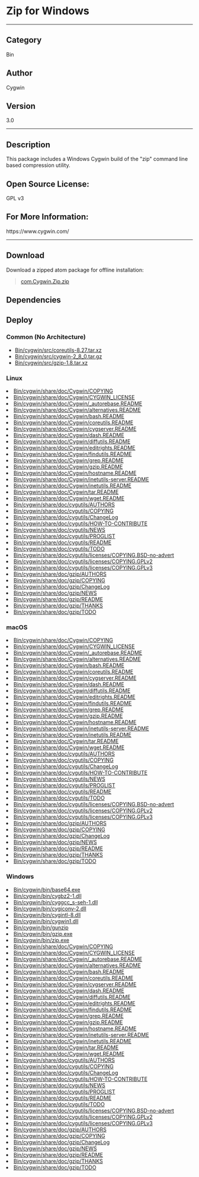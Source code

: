# Zip for Windows
___

## Category
Bin

## Author
Cygwin

## Version
3.0

___

## Description
<p>This package includes a Windows Cygwin build of the "zip" command line based compression utility.</p>

<h2>Open Source License:</h2>
<p>GPL v3<br>

<h2>For More Information:</h2>
<p>https://www.cygwin.com/</p>

___

## Download

Download a zipped atom package for offline installation:
> [com.Cygwin.Zip.zip](https://gitlab.com/WeSuckLess/Reactor/-/archive/master/Reactor-master.zip?path=Atoms/com.Cygwin.Zip)  

## Dependencies

## Deploy

### Common (No Architecture)

<ul>
<li><a href="https://gitlab.com/WeSuckLess/Reactor/-/blob/master/Atoms/com.Cygwin.Zip/Bin/cygwin/src/coreutils-8.27.tar.xz?ref_type=heads">Bin/cygwin/src/coreutils-8.27.tar.xz</a></li>
<li><a href="https://gitlab.com/WeSuckLess/Reactor/-/blob/master/Atoms/com.Cygwin.Zip/Bin/cygwin/src/cygwin-2_8_0.tar.gz?ref_type=heads">Bin/cygwin/src/cygwin-2_8_0.tar.gz</a></li>
<li><a href="https://gitlab.com/WeSuckLess/Reactor/-/blob/master/Atoms/com.Cygwin.Zip/Bin/cygwin/src/gzip-1.8.tar.xz?ref_type=heads">Bin/cygwin/src/gzip-1.8.tar.xz</a></li>
</ul>

### Linux

<li><a href="https://gitlab.com/WeSuckLess/Reactor/-/blob/master/Atoms/com.Cygwin.Zip/Linux/Bin/cygwin/share/doc/Cygwin/COPYING?ref_type=heads">Bin/cygwin/share/doc/Cygwin/COPYING</a></li>
<li><a href="https://gitlab.com/WeSuckLess/Reactor/-/blob/master/Atoms/com.Cygwin.Zip/Linux/Bin/cygwin/share/doc/Cygwin/CYGWIN_LICENSE?ref_type=heads">Bin/cygwin/share/doc/Cygwin/CYGWIN_LICENSE</a></li>
<li><a href="https://gitlab.com/WeSuckLess/Reactor/-/blob/master/Atoms/com.Cygwin.Zip/Linux/Bin/cygwin/share/doc/Cygwin/_autorebase.README?ref_type=heads">Bin/cygwin/share/doc/Cygwin/_autorebase.README</a></li>
<li><a href="https://gitlab.com/WeSuckLess/Reactor/-/blob/master/Atoms/com.Cygwin.Zip/Linux/Bin/cygwin/share/doc/Cygwin/alternatives.README?ref_type=heads">Bin/cygwin/share/doc/Cygwin/alternatives.README</a></li>
<li><a href="https://gitlab.com/WeSuckLess/Reactor/-/blob/master/Atoms/com.Cygwin.Zip/Linux/Bin/cygwin/share/doc/Cygwin/bash.README?ref_type=heads">Bin/cygwin/share/doc/Cygwin/bash.README</a></li>
<li><a href="https://gitlab.com/WeSuckLess/Reactor/-/blob/master/Atoms/com.Cygwin.Zip/Linux/Bin/cygwin/share/doc/Cygwin/coreutils.README?ref_type=heads">Bin/cygwin/share/doc/Cygwin/coreutils.README</a></li>
<li><a href="https://gitlab.com/WeSuckLess/Reactor/-/blob/master/Atoms/com.Cygwin.Zip/Linux/Bin/cygwin/share/doc/Cygwin/cygserver.README?ref_type=heads">Bin/cygwin/share/doc/Cygwin/cygserver.README</a></li>
<li><a href="https://gitlab.com/WeSuckLess/Reactor/-/blob/master/Atoms/com.Cygwin.Zip/Linux/Bin/cygwin/share/doc/Cygwin/dash.README?ref_type=heads">Bin/cygwin/share/doc/Cygwin/dash.README</a></li>
<li><a href="https://gitlab.com/WeSuckLess/Reactor/-/blob/master/Atoms/com.Cygwin.Zip/Linux/Bin/cygwin/share/doc/Cygwin/diffutils.README?ref_type=heads">Bin/cygwin/share/doc/Cygwin/diffutils.README</a></li>
<li><a href="https://gitlab.com/WeSuckLess/Reactor/-/blob/master/Atoms/com.Cygwin.Zip/Linux/Bin/cygwin/share/doc/Cygwin/editrights.README?ref_type=heads">Bin/cygwin/share/doc/Cygwin/editrights.README</a></li>
<li><a href="https://gitlab.com/WeSuckLess/Reactor/-/blob/master/Atoms/com.Cygwin.Zip/Linux/Bin/cygwin/share/doc/Cygwin/findutils.README?ref_type=heads">Bin/cygwin/share/doc/Cygwin/findutils.README</a></li>
<li><a href="https://gitlab.com/WeSuckLess/Reactor/-/blob/master/Atoms/com.Cygwin.Zip/Linux/Bin/cygwin/share/doc/Cygwin/grep.README?ref_type=heads">Bin/cygwin/share/doc/Cygwin/grep.README</a></li>
<li><a href="https://gitlab.com/WeSuckLess/Reactor/-/blob/master/Atoms/com.Cygwin.Zip/Linux/Bin/cygwin/share/doc/Cygwin/gzip.README?ref_type=heads">Bin/cygwin/share/doc/Cygwin/gzip.README</a></li>
<li><a href="https://gitlab.com/WeSuckLess/Reactor/-/blob/master/Atoms/com.Cygwin.Zip/Linux/Bin/cygwin/share/doc/Cygwin/hostname.README?ref_type=heads">Bin/cygwin/share/doc/Cygwin/hostname.README</a></li>
<li><a href="https://gitlab.com/WeSuckLess/Reactor/-/blob/master/Atoms/com.Cygwin.Zip/Linux/Bin/cygwin/share/doc/Cygwin/inetutils-server.README?ref_type=heads">Bin/cygwin/share/doc/Cygwin/inetutils-server.README</a></li>
<li><a href="https://gitlab.com/WeSuckLess/Reactor/-/blob/master/Atoms/com.Cygwin.Zip/Linux/Bin/cygwin/share/doc/Cygwin/inetutils.README?ref_type=heads">Bin/cygwin/share/doc/Cygwin/inetutils.README</a></li>
<li><a href="https://gitlab.com/WeSuckLess/Reactor/-/blob/master/Atoms/com.Cygwin.Zip/Linux/Bin/cygwin/share/doc/Cygwin/tar.README?ref_type=heads">Bin/cygwin/share/doc/Cygwin/tar.README</a></li>
<li><a href="https://gitlab.com/WeSuckLess/Reactor/-/blob/master/Atoms/com.Cygwin.Zip/Linux/Bin/cygwin/share/doc/Cygwin/wget.README?ref_type=heads">Bin/cygwin/share/doc/Cygwin/wget.README</a></li>
<li><a href="https://gitlab.com/WeSuckLess/Reactor/-/blob/master/Atoms/com.Cygwin.Zip/Linux/Bin/cygwin/share/doc/cygutils/AUTHORS?ref_type=heads">Bin/cygwin/share/doc/cygutils/AUTHORS</a></li>
<li><a href="https://gitlab.com/WeSuckLess/Reactor/-/blob/master/Atoms/com.Cygwin.Zip/Linux/Bin/cygwin/share/doc/cygutils/COPYING?ref_type=heads">Bin/cygwin/share/doc/cygutils/COPYING</a></li>
<li><a href="https://gitlab.com/WeSuckLess/Reactor/-/blob/master/Atoms/com.Cygwin.Zip/Linux/Bin/cygwin/share/doc/cygutils/ChangeLog?ref_type=heads">Bin/cygwin/share/doc/cygutils/ChangeLog</a></li>
<li><a href="https://gitlab.com/WeSuckLess/Reactor/-/blob/master/Atoms/com.Cygwin.Zip/Linux/Bin/cygwin/share/doc/cygutils/HOW-TO-CONTRIBUTE?ref_type=heads">Bin/cygwin/share/doc/cygutils/HOW-TO-CONTRIBUTE</a></li>
<li><a href="https://gitlab.com/WeSuckLess/Reactor/-/blob/master/Atoms/com.Cygwin.Zip/Linux/Bin/cygwin/share/doc/cygutils/NEWS?ref_type=heads">Bin/cygwin/share/doc/cygutils/NEWS</a></li>
<li><a href="https://gitlab.com/WeSuckLess/Reactor/-/blob/master/Atoms/com.Cygwin.Zip/Linux/Bin/cygwin/share/doc/cygutils/PROGLIST?ref_type=heads">Bin/cygwin/share/doc/cygutils/PROGLIST</a></li>
<li><a href="https://gitlab.com/WeSuckLess/Reactor/-/blob/master/Atoms/com.Cygwin.Zip/Linux/Bin/cygwin/share/doc/cygutils/README?ref_type=heads">Bin/cygwin/share/doc/cygutils/README</a></li>
<li><a href="https://gitlab.com/WeSuckLess/Reactor/-/blob/master/Atoms/com.Cygwin.Zip/Linux/Bin/cygwin/share/doc/cygutils/TODO?ref_type=heads">Bin/cygwin/share/doc/cygutils/TODO</a></li>
<li><a href="https://gitlab.com/WeSuckLess/Reactor/-/blob/master/Atoms/com.Cygwin.Zip/Linux/Bin/cygwin/share/doc/cygutils/licenses/COPYING.BSD-no-advert?ref_type=heads">Bin/cygwin/share/doc/cygutils/licenses/COPYING.BSD-no-advert</a></li>
<li><a href="https://gitlab.com/WeSuckLess/Reactor/-/blob/master/Atoms/com.Cygwin.Zip/Linux/Bin/cygwin/share/doc/cygutils/licenses/COPYING.GPLv2?ref_type=heads">Bin/cygwin/share/doc/cygutils/licenses/COPYING.GPLv2</a></li>
<li><a href="https://gitlab.com/WeSuckLess/Reactor/-/blob/master/Atoms/com.Cygwin.Zip/Linux/Bin/cygwin/share/doc/cygutils/licenses/COPYING.GPLv3?ref_type=heads">Bin/cygwin/share/doc/cygutils/licenses/COPYING.GPLv3</a></li>
<li><a href="https://gitlab.com/WeSuckLess/Reactor/-/blob/master/Atoms/com.Cygwin.Zip/Linux/Bin/cygwin/share/doc/gzip/AUTHORS?ref_type=heads">Bin/cygwin/share/doc/gzip/AUTHORS</a></li>
<li><a href="https://gitlab.com/WeSuckLess/Reactor/-/blob/master/Atoms/com.Cygwin.Zip/Linux/Bin/cygwin/share/doc/gzip/COPYING?ref_type=heads">Bin/cygwin/share/doc/gzip/COPYING</a></li>
<li><a href="https://gitlab.com/WeSuckLess/Reactor/-/blob/master/Atoms/com.Cygwin.Zip/Linux/Bin/cygwin/share/doc/gzip/ChangeLog?ref_type=heads">Bin/cygwin/share/doc/gzip/ChangeLog</a></li>
<li><a href="https://gitlab.com/WeSuckLess/Reactor/-/blob/master/Atoms/com.Cygwin.Zip/Linux/Bin/cygwin/share/doc/gzip/NEWS?ref_type=heads">Bin/cygwin/share/doc/gzip/NEWS</a></li>
<li><a href="https://gitlab.com/WeSuckLess/Reactor/-/blob/master/Atoms/com.Cygwin.Zip/Linux/Bin/cygwin/share/doc/gzip/README?ref_type=heads">Bin/cygwin/share/doc/gzip/README</a></li>
<li><a href="https://gitlab.com/WeSuckLess/Reactor/-/blob/master/Atoms/com.Cygwin.Zip/Linux/Bin/cygwin/share/doc/gzip/THANKS?ref_type=heads">Bin/cygwin/share/doc/gzip/THANKS</a></li>
<li><a href="https://gitlab.com/WeSuckLess/Reactor/-/blob/master/Atoms/com.Cygwin.Zip/Linux/Bin/cygwin/share/doc/gzip/TODO?ref_type=heads">Bin/cygwin/share/doc/gzip/TODO</a></li>

### macOS

<li><a href="https://gitlab.com/WeSuckLess/Reactor/-/blob/master/Atoms/com.Cygwin.Zip/Mac/Bin/cygwin/share/doc/Cygwin/COPYING?ref_type=heads">Bin/cygwin/share/doc/Cygwin/COPYING</a></li>
<li><a href="https://gitlab.com/WeSuckLess/Reactor/-/blob/master/Atoms/com.Cygwin.Zip/Mac/Bin/cygwin/share/doc/Cygwin/CYGWIN_LICENSE?ref_type=heads">Bin/cygwin/share/doc/Cygwin/CYGWIN_LICENSE</a></li>
<li><a href="https://gitlab.com/WeSuckLess/Reactor/-/blob/master/Atoms/com.Cygwin.Zip/Mac/Bin/cygwin/share/doc/Cygwin/_autorebase.README?ref_type=heads">Bin/cygwin/share/doc/Cygwin/_autorebase.README</a></li>
<li><a href="https://gitlab.com/WeSuckLess/Reactor/-/blob/master/Atoms/com.Cygwin.Zip/Mac/Bin/cygwin/share/doc/Cygwin/alternatives.README?ref_type=heads">Bin/cygwin/share/doc/Cygwin/alternatives.README</a></li>
<li><a href="https://gitlab.com/WeSuckLess/Reactor/-/blob/master/Atoms/com.Cygwin.Zip/Mac/Bin/cygwin/share/doc/Cygwin/bash.README?ref_type=heads">Bin/cygwin/share/doc/Cygwin/bash.README</a></li>
<li><a href="https://gitlab.com/WeSuckLess/Reactor/-/blob/master/Atoms/com.Cygwin.Zip/Mac/Bin/cygwin/share/doc/Cygwin/coreutils.README?ref_type=heads">Bin/cygwin/share/doc/Cygwin/coreutils.README</a></li>
<li><a href="https://gitlab.com/WeSuckLess/Reactor/-/blob/master/Atoms/com.Cygwin.Zip/Mac/Bin/cygwin/share/doc/Cygwin/cygserver.README?ref_type=heads">Bin/cygwin/share/doc/Cygwin/cygserver.README</a></li>
<li><a href="https://gitlab.com/WeSuckLess/Reactor/-/blob/master/Atoms/com.Cygwin.Zip/Mac/Bin/cygwin/share/doc/Cygwin/dash.README?ref_type=heads">Bin/cygwin/share/doc/Cygwin/dash.README</a></li>
<li><a href="https://gitlab.com/WeSuckLess/Reactor/-/blob/master/Atoms/com.Cygwin.Zip/Mac/Bin/cygwin/share/doc/Cygwin/diffutils.README?ref_type=heads">Bin/cygwin/share/doc/Cygwin/diffutils.README</a></li>
<li><a href="https://gitlab.com/WeSuckLess/Reactor/-/blob/master/Atoms/com.Cygwin.Zip/Mac/Bin/cygwin/share/doc/Cygwin/editrights.README?ref_type=heads">Bin/cygwin/share/doc/Cygwin/editrights.README</a></li>
<li><a href="https://gitlab.com/WeSuckLess/Reactor/-/blob/master/Atoms/com.Cygwin.Zip/Mac/Bin/cygwin/share/doc/Cygwin/findutils.README?ref_type=heads">Bin/cygwin/share/doc/Cygwin/findutils.README</a></li>
<li><a href="https://gitlab.com/WeSuckLess/Reactor/-/blob/master/Atoms/com.Cygwin.Zip/Mac/Bin/cygwin/share/doc/Cygwin/grep.README?ref_type=heads">Bin/cygwin/share/doc/Cygwin/grep.README</a></li>
<li><a href="https://gitlab.com/WeSuckLess/Reactor/-/blob/master/Atoms/com.Cygwin.Zip/Mac/Bin/cygwin/share/doc/Cygwin/gzip.README?ref_type=heads">Bin/cygwin/share/doc/Cygwin/gzip.README</a></li>
<li><a href="https://gitlab.com/WeSuckLess/Reactor/-/blob/master/Atoms/com.Cygwin.Zip/Mac/Bin/cygwin/share/doc/Cygwin/hostname.README?ref_type=heads">Bin/cygwin/share/doc/Cygwin/hostname.README</a></li>
<li><a href="https://gitlab.com/WeSuckLess/Reactor/-/blob/master/Atoms/com.Cygwin.Zip/Mac/Bin/cygwin/share/doc/Cygwin/inetutils-server.README?ref_type=heads">Bin/cygwin/share/doc/Cygwin/inetutils-server.README</a></li>
<li><a href="https://gitlab.com/WeSuckLess/Reactor/-/blob/master/Atoms/com.Cygwin.Zip/Mac/Bin/cygwin/share/doc/Cygwin/inetutils.README?ref_type=heads">Bin/cygwin/share/doc/Cygwin/inetutils.README</a></li>
<li><a href="https://gitlab.com/WeSuckLess/Reactor/-/blob/master/Atoms/com.Cygwin.Zip/Mac/Bin/cygwin/share/doc/Cygwin/tar.README?ref_type=heads">Bin/cygwin/share/doc/Cygwin/tar.README</a></li>
<li><a href="https://gitlab.com/WeSuckLess/Reactor/-/blob/master/Atoms/com.Cygwin.Zip/Mac/Bin/cygwin/share/doc/Cygwin/wget.README?ref_type=heads">Bin/cygwin/share/doc/Cygwin/wget.README</a></li>
<li><a href="https://gitlab.com/WeSuckLess/Reactor/-/blob/master/Atoms/com.Cygwin.Zip/Mac/Bin/cygwin/share/doc/cygutils/AUTHORS?ref_type=heads">Bin/cygwin/share/doc/cygutils/AUTHORS</a></li>
<li><a href="https://gitlab.com/WeSuckLess/Reactor/-/blob/master/Atoms/com.Cygwin.Zip/Mac/Bin/cygwin/share/doc/cygutils/COPYING?ref_type=heads">Bin/cygwin/share/doc/cygutils/COPYING</a></li>
<li><a href="https://gitlab.com/WeSuckLess/Reactor/-/blob/master/Atoms/com.Cygwin.Zip/Mac/Bin/cygwin/share/doc/cygutils/ChangeLog?ref_type=heads">Bin/cygwin/share/doc/cygutils/ChangeLog</a></li>
<li><a href="https://gitlab.com/WeSuckLess/Reactor/-/blob/master/Atoms/com.Cygwin.Zip/Mac/Bin/cygwin/share/doc/cygutils/HOW-TO-CONTRIBUTE?ref_type=heads">Bin/cygwin/share/doc/cygutils/HOW-TO-CONTRIBUTE</a></li>
<li><a href="https://gitlab.com/WeSuckLess/Reactor/-/blob/master/Atoms/com.Cygwin.Zip/Mac/Bin/cygwin/share/doc/cygutils/NEWS?ref_type=heads">Bin/cygwin/share/doc/cygutils/NEWS</a></li>
<li><a href="https://gitlab.com/WeSuckLess/Reactor/-/blob/master/Atoms/com.Cygwin.Zip/Mac/Bin/cygwin/share/doc/cygutils/PROGLIST?ref_type=heads">Bin/cygwin/share/doc/cygutils/PROGLIST</a></li>
<li><a href="https://gitlab.com/WeSuckLess/Reactor/-/blob/master/Atoms/com.Cygwin.Zip/Mac/Bin/cygwin/share/doc/cygutils/README?ref_type=heads">Bin/cygwin/share/doc/cygutils/README</a></li>
<li><a href="https://gitlab.com/WeSuckLess/Reactor/-/blob/master/Atoms/com.Cygwin.Zip/Mac/Bin/cygwin/share/doc/cygutils/TODO?ref_type=heads">Bin/cygwin/share/doc/cygutils/TODO</a></li>
<li><a href="https://gitlab.com/WeSuckLess/Reactor/-/blob/master/Atoms/com.Cygwin.Zip/Mac/Bin/cygwin/share/doc/cygutils/licenses/COPYING.BSD-no-advert?ref_type=heads">Bin/cygwin/share/doc/cygutils/licenses/COPYING.BSD-no-advert</a></li>
<li><a href="https://gitlab.com/WeSuckLess/Reactor/-/blob/master/Atoms/com.Cygwin.Zip/Mac/Bin/cygwin/share/doc/cygutils/licenses/COPYING.GPLv2?ref_type=heads">Bin/cygwin/share/doc/cygutils/licenses/COPYING.GPLv2</a></li>
<li><a href="https://gitlab.com/WeSuckLess/Reactor/-/blob/master/Atoms/com.Cygwin.Zip/Mac/Bin/cygwin/share/doc/cygutils/licenses/COPYING.GPLv3?ref_type=heads">Bin/cygwin/share/doc/cygutils/licenses/COPYING.GPLv3</a></li>
<li><a href="https://gitlab.com/WeSuckLess/Reactor/-/blob/master/Atoms/com.Cygwin.Zip/Mac/Bin/cygwin/share/doc/gzip/AUTHORS?ref_type=heads">Bin/cygwin/share/doc/gzip/AUTHORS</a></li>
<li><a href="https://gitlab.com/WeSuckLess/Reactor/-/blob/master/Atoms/com.Cygwin.Zip/Mac/Bin/cygwin/share/doc/gzip/COPYING?ref_type=heads">Bin/cygwin/share/doc/gzip/COPYING</a></li>
<li><a href="https://gitlab.com/WeSuckLess/Reactor/-/blob/master/Atoms/com.Cygwin.Zip/Mac/Bin/cygwin/share/doc/gzip/ChangeLog?ref_type=heads">Bin/cygwin/share/doc/gzip/ChangeLog</a></li>
<li><a href="https://gitlab.com/WeSuckLess/Reactor/-/blob/master/Atoms/com.Cygwin.Zip/Mac/Bin/cygwin/share/doc/gzip/NEWS?ref_type=heads">Bin/cygwin/share/doc/gzip/NEWS</a></li>
<li><a href="https://gitlab.com/WeSuckLess/Reactor/-/blob/master/Atoms/com.Cygwin.Zip/Mac/Bin/cygwin/share/doc/gzip/README?ref_type=heads">Bin/cygwin/share/doc/gzip/README</a></li>
<li><a href="https://gitlab.com/WeSuckLess/Reactor/-/blob/master/Atoms/com.Cygwin.Zip/Mac/Bin/cygwin/share/doc/gzip/THANKS?ref_type=heads">Bin/cygwin/share/doc/gzip/THANKS</a></li>
<li><a href="https://gitlab.com/WeSuckLess/Reactor/-/blob/master/Atoms/com.Cygwin.Zip/Mac/Bin/cygwin/share/doc/gzip/TODO?ref_type=heads">Bin/cygwin/share/doc/gzip/TODO</a></li>

### Windows

<li><a href="https://gitlab.com/WeSuckLess/Reactor/-/blob/master/Atoms/com.Cygwin.Zip/Windows/Bin/cygwin/bin/base64.exe?ref_type=heads">Bin/cygwin/bin/base64.exe</a></li>
<li><a href="https://gitlab.com/WeSuckLess/Reactor/-/blob/master/Atoms/com.Cygwin.Zip/Windows/Bin/cygwin/bin/cygbz2-1.dll?ref_type=heads">Bin/cygwin/bin/cygbz2-1.dll</a></li>
<li><a href="https://gitlab.com/WeSuckLess/Reactor/-/blob/master/Atoms/com.Cygwin.Zip/Windows/Bin/cygwin/bin/cyggcc_s-seh-1.dll?ref_type=heads">Bin/cygwin/bin/cyggcc_s-seh-1.dll</a></li>
<li><a href="https://gitlab.com/WeSuckLess/Reactor/-/blob/master/Atoms/com.Cygwin.Zip/Windows/Bin/cygwin/bin/cygiconv-2.dll?ref_type=heads">Bin/cygwin/bin/cygiconv-2.dll</a></li>
<li><a href="https://gitlab.com/WeSuckLess/Reactor/-/blob/master/Atoms/com.Cygwin.Zip/Windows/Bin/cygwin/bin/cygintl-8.dll?ref_type=heads">Bin/cygwin/bin/cygintl-8.dll</a></li>
<li><a href="https://gitlab.com/WeSuckLess/Reactor/-/blob/master/Atoms/com.Cygwin.Zip/Windows/Bin/cygwin/bin/cygwin1.dll?ref_type=heads">Bin/cygwin/bin/cygwin1.dll</a></li>
<li><a href="https://gitlab.com/WeSuckLess/Reactor/-/blob/master/Atoms/com.Cygwin.Zip/Windows/Bin/cygwin/bin/gunzip?ref_type=heads">Bin/cygwin/bin/gunzip</a></li>
<li><a href="https://gitlab.com/WeSuckLess/Reactor/-/blob/master/Atoms/com.Cygwin.Zip/Windows/Bin/cygwin/bin/gzip.exe?ref_type=heads">Bin/cygwin/bin/gzip.exe</a></li>
<li><a href="https://gitlab.com/WeSuckLess/Reactor/-/blob/master/Atoms/com.Cygwin.Zip/Windows/Bin/cygwin/bin/zip.exe?ref_type=heads">Bin/cygwin/bin/zip.exe</a></li>
<li><a href="https://gitlab.com/WeSuckLess/Reactor/-/blob/master/Atoms/com.Cygwin.Zip/Windows/Bin/cygwin/share/doc/Cygwin/COPYING?ref_type=heads">Bin/cygwin/share/doc/Cygwin/COPYING</a></li>
<li><a href="https://gitlab.com/WeSuckLess/Reactor/-/blob/master/Atoms/com.Cygwin.Zip/Windows/Bin/cygwin/share/doc/Cygwin/CYGWIN_LICENSE?ref_type=heads">Bin/cygwin/share/doc/Cygwin/CYGWIN_LICENSE</a></li>
<li><a href="https://gitlab.com/WeSuckLess/Reactor/-/blob/master/Atoms/com.Cygwin.Zip/Windows/Bin/cygwin/share/doc/Cygwin/_autorebase.README?ref_type=heads">Bin/cygwin/share/doc/Cygwin/_autorebase.README</a></li>
<li><a href="https://gitlab.com/WeSuckLess/Reactor/-/blob/master/Atoms/com.Cygwin.Zip/Windows/Bin/cygwin/share/doc/Cygwin/alternatives.README?ref_type=heads">Bin/cygwin/share/doc/Cygwin/alternatives.README</a></li>
<li><a href="https://gitlab.com/WeSuckLess/Reactor/-/blob/master/Atoms/com.Cygwin.Zip/Windows/Bin/cygwin/share/doc/Cygwin/bash.README?ref_type=heads">Bin/cygwin/share/doc/Cygwin/bash.README</a></li>
<li><a href="https://gitlab.com/WeSuckLess/Reactor/-/blob/master/Atoms/com.Cygwin.Zip/Windows/Bin/cygwin/share/doc/Cygwin/coreutils.README?ref_type=heads">Bin/cygwin/share/doc/Cygwin/coreutils.README</a></li>
<li><a href="https://gitlab.com/WeSuckLess/Reactor/-/blob/master/Atoms/com.Cygwin.Zip/Windows/Bin/cygwin/share/doc/Cygwin/cygserver.README?ref_type=heads">Bin/cygwin/share/doc/Cygwin/cygserver.README</a></li>
<li><a href="https://gitlab.com/WeSuckLess/Reactor/-/blob/master/Atoms/com.Cygwin.Zip/Windows/Bin/cygwin/share/doc/Cygwin/dash.README?ref_type=heads">Bin/cygwin/share/doc/Cygwin/dash.README</a></li>
<li><a href="https://gitlab.com/WeSuckLess/Reactor/-/blob/master/Atoms/com.Cygwin.Zip/Windows/Bin/cygwin/share/doc/Cygwin/diffutils.README?ref_type=heads">Bin/cygwin/share/doc/Cygwin/diffutils.README</a></li>
<li><a href="https://gitlab.com/WeSuckLess/Reactor/-/blob/master/Atoms/com.Cygwin.Zip/Windows/Bin/cygwin/share/doc/Cygwin/editrights.README?ref_type=heads">Bin/cygwin/share/doc/Cygwin/editrights.README</a></li>
<li><a href="https://gitlab.com/WeSuckLess/Reactor/-/blob/master/Atoms/com.Cygwin.Zip/Windows/Bin/cygwin/share/doc/Cygwin/findutils.README?ref_type=heads">Bin/cygwin/share/doc/Cygwin/findutils.README</a></li>
<li><a href="https://gitlab.com/WeSuckLess/Reactor/-/blob/master/Atoms/com.Cygwin.Zip/Windows/Bin/cygwin/share/doc/Cygwin/grep.README?ref_type=heads">Bin/cygwin/share/doc/Cygwin/grep.README</a></li>
<li><a href="https://gitlab.com/WeSuckLess/Reactor/-/blob/master/Atoms/com.Cygwin.Zip/Windows/Bin/cygwin/share/doc/Cygwin/gzip.README?ref_type=heads">Bin/cygwin/share/doc/Cygwin/gzip.README</a></li>
<li><a href="https://gitlab.com/WeSuckLess/Reactor/-/blob/master/Atoms/com.Cygwin.Zip/Windows/Bin/cygwin/share/doc/Cygwin/hostname.README?ref_type=heads">Bin/cygwin/share/doc/Cygwin/hostname.README</a></li>
<li><a href="https://gitlab.com/WeSuckLess/Reactor/-/blob/master/Atoms/com.Cygwin.Zip/Windows/Bin/cygwin/share/doc/Cygwin/inetutils-server.README?ref_type=heads">Bin/cygwin/share/doc/Cygwin/inetutils-server.README</a></li>
<li><a href="https://gitlab.com/WeSuckLess/Reactor/-/blob/master/Atoms/com.Cygwin.Zip/Windows/Bin/cygwin/share/doc/Cygwin/inetutils.README?ref_type=heads">Bin/cygwin/share/doc/Cygwin/inetutils.README</a></li>
<li><a href="https://gitlab.com/WeSuckLess/Reactor/-/blob/master/Atoms/com.Cygwin.Zip/Windows/Bin/cygwin/share/doc/Cygwin/tar.README?ref_type=heads">Bin/cygwin/share/doc/Cygwin/tar.README</a></li>
<li><a href="https://gitlab.com/WeSuckLess/Reactor/-/blob/master/Atoms/com.Cygwin.Zip/Windows/Bin/cygwin/share/doc/Cygwin/wget.README?ref_type=heads">Bin/cygwin/share/doc/Cygwin/wget.README</a></li>
<li><a href="https://gitlab.com/WeSuckLess/Reactor/-/blob/master/Atoms/com.Cygwin.Zip/Windows/Bin/cygwin/share/doc/cygutils/AUTHORS?ref_type=heads">Bin/cygwin/share/doc/cygutils/AUTHORS</a></li>
<li><a href="https://gitlab.com/WeSuckLess/Reactor/-/blob/master/Atoms/com.Cygwin.Zip/Windows/Bin/cygwin/share/doc/cygutils/COPYING?ref_type=heads">Bin/cygwin/share/doc/cygutils/COPYING</a></li>
<li><a href="https://gitlab.com/WeSuckLess/Reactor/-/blob/master/Atoms/com.Cygwin.Zip/Windows/Bin/cygwin/share/doc/cygutils/ChangeLog?ref_type=heads">Bin/cygwin/share/doc/cygutils/ChangeLog</a></li>
<li><a href="https://gitlab.com/WeSuckLess/Reactor/-/blob/master/Atoms/com.Cygwin.Zip/Windows/Bin/cygwin/share/doc/cygutils/HOW-TO-CONTRIBUTE?ref_type=heads">Bin/cygwin/share/doc/cygutils/HOW-TO-CONTRIBUTE</a></li>
<li><a href="https://gitlab.com/WeSuckLess/Reactor/-/blob/master/Atoms/com.Cygwin.Zip/Windows/Bin/cygwin/share/doc/cygutils/NEWS?ref_type=heads">Bin/cygwin/share/doc/cygutils/NEWS</a></li>
<li><a href="https://gitlab.com/WeSuckLess/Reactor/-/blob/master/Atoms/com.Cygwin.Zip/Windows/Bin/cygwin/share/doc/cygutils/PROGLIST?ref_type=heads">Bin/cygwin/share/doc/cygutils/PROGLIST</a></li>
<li><a href="https://gitlab.com/WeSuckLess/Reactor/-/blob/master/Atoms/com.Cygwin.Zip/Windows/Bin/cygwin/share/doc/cygutils/README?ref_type=heads">Bin/cygwin/share/doc/cygutils/README</a></li>
<li><a href="https://gitlab.com/WeSuckLess/Reactor/-/blob/master/Atoms/com.Cygwin.Zip/Windows/Bin/cygwin/share/doc/cygutils/TODO?ref_type=heads">Bin/cygwin/share/doc/cygutils/TODO</a></li>
<li><a href="https://gitlab.com/WeSuckLess/Reactor/-/blob/master/Atoms/com.Cygwin.Zip/Windows/Bin/cygwin/share/doc/cygutils/licenses/COPYING.BSD-no-advert?ref_type=heads">Bin/cygwin/share/doc/cygutils/licenses/COPYING.BSD-no-advert</a></li>
<li><a href="https://gitlab.com/WeSuckLess/Reactor/-/blob/master/Atoms/com.Cygwin.Zip/Windows/Bin/cygwin/share/doc/cygutils/licenses/COPYING.GPLv2?ref_type=heads">Bin/cygwin/share/doc/cygutils/licenses/COPYING.GPLv2</a></li>
<li><a href="https://gitlab.com/WeSuckLess/Reactor/-/blob/master/Atoms/com.Cygwin.Zip/Windows/Bin/cygwin/share/doc/cygutils/licenses/COPYING.GPLv3?ref_type=heads">Bin/cygwin/share/doc/cygutils/licenses/COPYING.GPLv3</a></li>
<li><a href="https://gitlab.com/WeSuckLess/Reactor/-/blob/master/Atoms/com.Cygwin.Zip/Windows/Bin/cygwin/share/doc/gzip/AUTHORS?ref_type=heads">Bin/cygwin/share/doc/gzip/AUTHORS</a></li>
<li><a href="https://gitlab.com/WeSuckLess/Reactor/-/blob/master/Atoms/com.Cygwin.Zip/Windows/Bin/cygwin/share/doc/gzip/COPYING?ref_type=heads">Bin/cygwin/share/doc/gzip/COPYING</a></li>
<li><a href="https://gitlab.com/WeSuckLess/Reactor/-/blob/master/Atoms/com.Cygwin.Zip/Windows/Bin/cygwin/share/doc/gzip/ChangeLog?ref_type=heads">Bin/cygwin/share/doc/gzip/ChangeLog</a></li>
<li><a href="https://gitlab.com/WeSuckLess/Reactor/-/blob/master/Atoms/com.Cygwin.Zip/Windows/Bin/cygwin/share/doc/gzip/NEWS?ref_type=heads">Bin/cygwin/share/doc/gzip/NEWS</a></li>
<li><a href="https://gitlab.com/WeSuckLess/Reactor/-/blob/master/Atoms/com.Cygwin.Zip/Windows/Bin/cygwin/share/doc/gzip/README?ref_type=heads">Bin/cygwin/share/doc/gzip/README</a></li>
<li><a href="https://gitlab.com/WeSuckLess/Reactor/-/blob/master/Atoms/com.Cygwin.Zip/Windows/Bin/cygwin/share/doc/gzip/THANKS?ref_type=heads">Bin/cygwin/share/doc/gzip/THANKS</a></li>
<li><a href="https://gitlab.com/WeSuckLess/Reactor/-/blob/master/Atoms/com.Cygwin.Zip/Windows/Bin/cygwin/share/doc/gzip/TODO?ref_type=heads">Bin/cygwin/share/doc/gzip/TODO</a></li>

